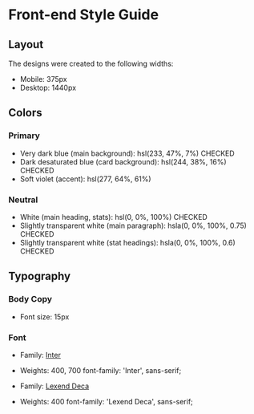 # Front-end Style Guide

## Layout

The designs were created to the following widths:

- Mobile: 375px
- Desktop: 1440px

## Colors

### Primary

- Very dark blue (main background): hsl(233, 47%, 7%) CHECKED
- Dark desaturated blue (card background): hsl(244, 38%, 16%) CHECKED
- Soft violet (accent): hsl(277, 64%, 61%)

### Neutral

- White (main heading, stats): hsl(0, 0%, 100%) CHECKED
- Slightly transparent white (main paragraph): hsla(0, 0%, 100%, 0.75) CHECKED
- Slightly transparent white (stat headings): hsla(0, 0%, 100%, 0.6) CHECKED

## Typography

### Body Copy

- Font size: 15px

### Font

- Family: [Inter](https://fonts.google.com/specimen/Inter)
- Weights: 400, 700
font-family: 'Inter', sans-serif;

- Family: [Lexend Deca](https://fonts.google.com/specimen/Lexend+Deca)
- Weights: 400
font-family: 'Lexend Deca', sans-serif;
